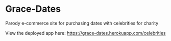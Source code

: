 # Grace-Dates

Parody e-commerce site for purchasing dates with celebrities for charity

View the deployed app here: https://grace-dates.herokuapp.com/celebrities
